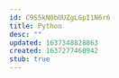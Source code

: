 ```yaml
---
id: C9S5kN0bUUZgLGpI1N6r6
title: Python
desc: ""
updated: 1637348828863
created: 1637277460942
stub: true
---
```

